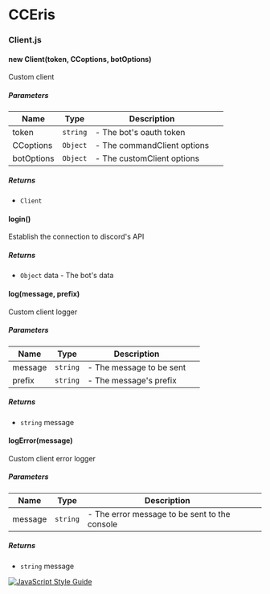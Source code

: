 # CCEris



### Client.js


#### new Client(token, CCoptions, botOptions) 

Custom client




##### Parameters

| Name | Type | Description |  |
| ---- | ---- | ----------- | -------- |
| token | `string`  | - The bot's oauth token | &nbsp; |
| CCoptions | `Object`  | - The commandClient options | &nbsp; |
| botOptions | `Object`  | - The customClient options | &nbsp; |




##### Returns


- `Client`



#### login() 

Establish the connection to discord's API






##### Returns


- `Object`  data - The bot's data



#### log(message, prefix) 

Custom client logger




##### Parameters

| Name | Type | Description |  |
| ---- | ---- | ----------- | -------- |
| message | `string`  | - The message to be sent | &nbsp; |
| prefix | `string`  | - The message's prefix | &nbsp; |




##### Returns


- `string`  message



#### logError(message) 

Custom client error logger




##### Parameters

| Name | Type | Description |  |
| ---- | ---- | ----------- | -------- |
| message | `string`  | - The error message to be sent to the console | &nbsp; |




##### Returns


- `string`  message



[![JavaScript Style Guide](https://cdn.rawgit.com/standard/standard/master/badge.svg)](https://github.com/standard/standard)

